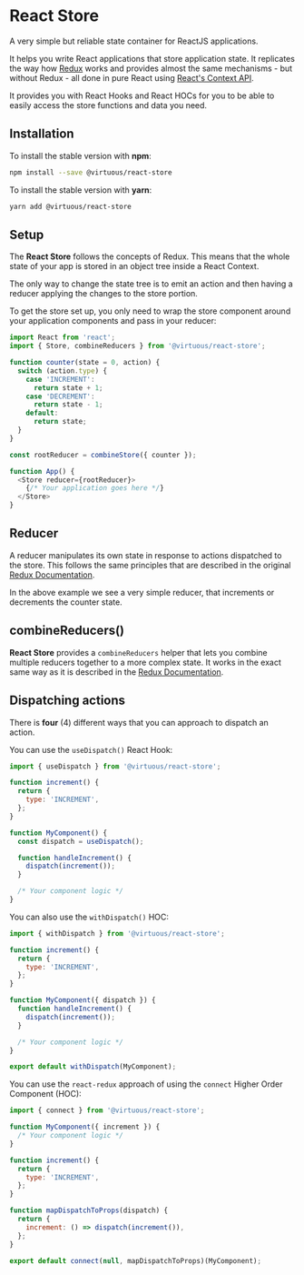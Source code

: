 # React Store

A very simple but reliable state container for ReactJS applications.

It helps you write React applications that store application state.
It replicates the way how [Redux](https://redux.js.org/) works and provides almost
the same mechanisms - but without Redux - all done in pure React
using [React's Context API](https://reactjs.org/docs/context.html).

It provides you with React Hooks and React HOCs for you to be able to easily
access the store functions and data you need.

## Installation

To install the stable version with **npm**:

```sh
npm install --save @virtuous/react-store
```

To install the stable version with **yarn**:

```sh
yarn add @virtuous/react-store
```

## Setup

The **React Store** follows the concepts of Redux. This means that the whole state of
your app is stored in an object tree inside a React Context.

The only way to change the state tree is to emit an action and then having a
reducer applying the changes to the store portion.

To get the store set up, you only need to wrap the store component around your
application components and pass in your reducer:

```js
import React from 'react';
import { Store, combineReducers } from '@virtuous/react-store';

function counter(state = 0, action) {
  switch (action.type) {
    case 'INCREMENT':
      return state + 1;
    case 'DECREMENT':
      return state - 1;
    default:
      return state;
  }
}

const rootReducer = combineStore({ counter });

function App() {
  <Store reducer={rootReducer}>
    {/* Your application goes here */}
  </Store>
}
```

## Reducer

A reducer manipulates its own state in response to actions dispatched to the store. This follows
the same principles that are described in the original [Redux Documentation](https://redux.js.org/basics/reducers).

In the above example we see a very simple reducer, that increments or decrements the counter state.

## combineReducers()

**React Store** provides a `combineReducers` helper that lets you combine multiple reducers
together to a more complex state. It works in the exact same way as it is described
in the [Redux Documentation](https://redux.js.org/api/combinereducers).

## Dispatching actions

There is **four** (4) different ways that you can approach to dispatch an action.

You can use the `useDispatch()` React Hook:

```jsx
import { useDispatch } from '@virtuous/react-store';

function increment() {
  return {
    type: 'INCREMENT',
  };
}

function MyComponent() {
  const dispatch = useDispatch();

  function handleIncrement() {
    dispatch(increment());
  }

  /* Your component logic */
}
```

You can also use the `withDispatch()` HOC:

```jsx
import { withDispatch } from '@virtuous/react-store';

function increment() {
  return {
    type: 'INCREMENT',
  };
}

function MyComponent({ dispatch }) {
  function handleIncrement() {
    dispatch(increment());
  }

  /* Your component logic */
}

export default withDispatch(MyComponent);
```

You can use the `react-redux` approach of using the `connect` Higher Order Component (HOC):

```jsx
import { connect } from '@virtuous/react-store';

function MyComponent({ increment }) {
  /* Your component logic */
}

function increment() {
  return {
    type: 'INCREMENT',
  };
}

function mapDispatchToProps(dispatch) {
  return {
    increment: () => dispatch(increment()),
  };
}

export default connect(null, mapDispatchToProps)(MyComponent);
```

